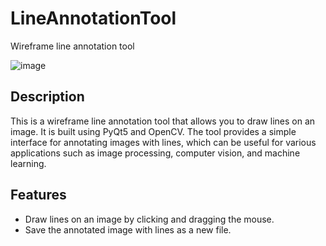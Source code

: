 # LineAnnotationTool
Wireframe line annotation tool 

![image](assets/line_annotation_tool.png)
## Description
This is a wireframe line annotation tool that allows you to draw lines on an image. It is built using PyQt5 and OpenCV. The tool provides a simple interface for annotating images with lines, which can be useful for various applications such as image processing, computer vision, and machine learning.

## Features
- Draw lines on an image by clicking and dragging the mouse.
- Save the annotated image with lines as a new file.
